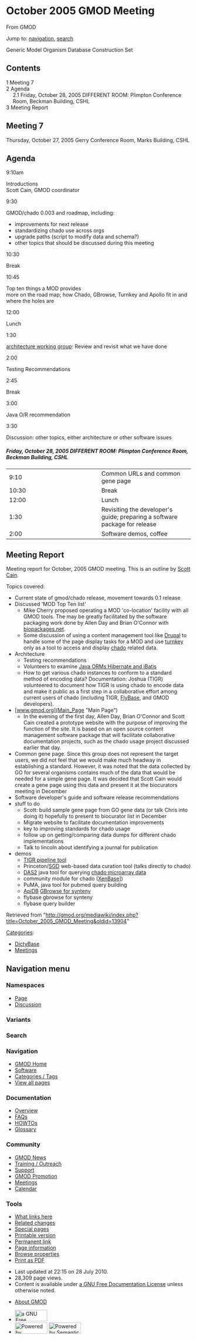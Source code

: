 <div id="mw-page-base" class="noprint">

</div>

<div id="mw-head-base" class="noprint">

</div>

<div id="content" class="mw-body" role="main">

<span id="top"></span>

<div id="mw-js-message" style="display:none;">

</div>



# <span dir="auto">October 2005 GMOD Meeting</span>

<div id="bodyContent">

<div id="siteSub">

From GMOD

</div>

<div id="contentSub">

</div>

<div id="jump-to-nav" class="mw-jump">

Jump to: [navigation](#mw-navigation), [search](#p-search)

</div>

<div id="mw-content-text" class="mw-content-ltr" lang="en" dir="ltr">

Generic Model Organism Database Construction Set

  

<div id="toc" class="toc">

<div id="toctitle">

## Contents

</div>

- [<span class="tocnumber">1</span> <span class="toctext">Meeting
  7</span>](#Meeting_7)
- [<span class="tocnumber">2</span>
  <span class="toctext">Agenda</span>](#Agenda)
  - [<span class="tocnumber">2.1</span> <span class="toctext">Friday,
    October 28, 2005 DIFFERENT ROOM: Plimpton Conference Room, Beckman
    Building,
    CSHL</span>](#Friday.2C_October_28.2C_2005.0ADIFFERENT_ROOM:_Plimpton_Conference_Room.2C_Beckman_Building.2C_CSHL)
- [<span class="tocnumber">3</span> <span class="toctext">Meeting
  Report</span>](#Meeting_Report)

</div>

## <span id="Meeting_7" class="mw-headline">Meeting 7</span>

Thursday, October 27, 2005 Gerry Conference Room, Marks Building, CSHL

  

## <span id="Agenda" class="mw-headline">Agenda</span>

9:10am

</div>

</div>

</div>

Introductions  
Scott Cain, GMOD coordinator

9:30

GMOD/chado 0.003 and roadmap, including:  

- improvements for next release
- standardizing chado use across orgs
- upgrade paths (script to modify data and schema?)
- other topics that should be discussed during this meeting

10:30

Break  

10:45

Top ten things a MOD provides  
more on the road map; how Chado, GBrowse, Turnkey and Apollo fit in and
where the holes are

12:00

Lunch

1:30

[architecture working
group](Summary_of_Fall_2005_CHSL_Meeting "Summary of Fall 2005 CHSL Meeting"):
Review and revisit what we have done

2:00

Testing Recommendations

2:45

Break

3:00

Java O/R recommendation

3:30

Discussion: other topics, either architecture or other software issues

##### <span id="Friday.2C_October_28.2C_2005.0ADIFFERENT_ROOM:_Plimpton_Conference_Room.2C_Beckman_Building.2C_CSHL" class="mw-headline">Friday, October 28, 2005 DIFFERENT ROOM: Plimpton Conference Room, Beckman Building, CSHL</span>

<table data-cellpadding="6" width="75%">
<colgroup>
<col style="width: 50%" />
<col style="width: 50%" />
</colgroup>
<tbody>
<tr class="odd">
<td data-valign="top" width="15%">9:10</td>
<td width="85%">Common URLs and common gene page</td>
</tr>
<tr class="even">
<td data-valign="top" width="15%">10:30</td>
<td width="85%">Break</td>
</tr>
<tr class="odd">
<td data-valign="top" width="15%">12:00</td>
<td width="85%">Lunch</td>
</tr>
<tr class="even">
<td data-valign="top" width="15%">1:30</td>
<td width="85%">Revisiting the developer's guide; preparing a software
package for release</td>
</tr>
<tr class="odd">
<td data-valign="top" width="15%">2:00</td>
<td width="85%">Software demos, coffee<br />
</td>
</tr>
</tbody>
</table>

## <span id="Meeting_Report" class="mw-headline">Meeting Report</span>

Meeting report for October, 2005 GMOD meeting. This is an outline by
[Scott Cain](User:Scott "User:Scott").

Topics covered:

- Current state of gmod/chado release, movement towards 0.1 release
- Discussed 'MOD Top Ten list'
  - Mike Cherry proposed operating a MOD 'co-location' facility with all
    GMOD tools. The may be greatly facilitated by the software packaging
    work done by Allen Day and Brian O'Connor with
    <a href="http://biopackages.net" class="external text"
    rel="nofollow">biopackages.net</a>.
  - Some discussion of using a content management tool like
    <a href="http://drupal.org" class="external text"
    rel="nofollow">Drupal</a> to handle some of the page display tasks
    for a MOD and use [turnkey](Turnkey "Turnkey") only as a tool to
    access and display
    <a href="Chado" class="mw-redirect" title="Chado">chado</a> related
    data.
- Architecture
  - Testing recommendations
  - Volunteers to examine [Java ORMs Hibernate and
    iBatis](Category:Middleware "Category:Middleware")
  - How to get various chado instances to conform to a standard method
    of encoding data? Documentation: Joshua (TIGR) volunteered to
    document how TIGR is using chado to encode data and make it public
    as a first step in a collaborative effort among current users of
    chado (including TIGR,
    [FlyBase](Category:FlyBase "Category:FlyBase"), and GMOD
    developers).
- [www.gmod.org](Main_Page "Main Page")
  - In the evening of the first day, Allen Day, Brian O'Connor and Scott
    Cain created a prototype website with the purpose of improving the
    function of the site. It is based on an open source content
    management software package that will facilitate collaborative
    documentation projects, such as the chado usage project discussed
    earlier that day.
- Common gene page. Since this group does not represent the target
  users, we did not feel that we would make much headway in establishing
  a standard. However, it was noted that the data collected by GO for
  several organisms contains much of the data that would be needed for a
  simple gene page. It was decided that Scott Cain would create a gene
  page using this data and present it at the biocurators meeting in
  December
- Software developer's guide and software release recommendations
- stuff to do
  - Scott: build sample gene page from GO gene data (or talk Chris into
    doing it) hopefully to present to biocurator list in December
  - Migrate website to facilitate documentation improvements
  - key to improving standards for chado usage
  - follow up on getting/comparing data dumps for different chado
    implementations
  - Talk to lincoln about identifying a journal for publication
- demos
  - <a href="Ergatis" class="mw-redirect" title="Ergatis">TIGR pipeline
    tool</a>
  - Princeton/[SGD](Category:SGD "Category:SGD") web-based data curation
    tool (talks directly to chado)
  - [DAS2](Distributed_Annotation_System "Distributed Annotation System")
    java tool for querying [chado microarray
    data](Chado_Mage_Module "Chado Mage Module")
  - community module for chado
    (<a href="http://xenbase.org" class="external text"
    rel="nofollow">XenBase</a>\])
  - PuMA, java tool for pubmed query building
  - [ApiDB](Category:ApiDB "Category:ApiDB") [GBrowse for
    synteny](SynView "SynView")
  - flybase gbrowse for synteny
  - flybase query builder

<div class="printfooter">

Retrieved from
"<http://gmod.org/mediawiki/index.php?title=October_2005_GMOD_Meeting&oldid=13904>"

</div>

<div id="catlinks" class="catlinks">

<div id="mw-normal-catlinks" class="mw-normal-catlinks">

[Categories](Special:Categories "Special:Categories"):

- [DictyBase](Category:DictyBase "Category:DictyBase")
- [Meetings](Category:Meetings "Category:Meetings")

</div>

</div>

<div class="visualClear">

</div>

<div id="mw-navigation">

## Navigation menu

<div id="mw-head">



<div id="left-navigation">

<div id="p-namespaces" class="vectorTabs" role="navigation"
aria-labelledby="p-namespaces-label">

### Namespaces

- <span id="ca-nstab-main"><a href="October_2005_GMOD_Meeting" accesskey="c"
  title="View the content page [c]">Page</a></span>
- <span id="ca-talk"><a
  href="http://gmod.org/mediawiki/index.php?title=Talk:October_2005_GMOD_Meeting&amp;action=edit&amp;redlink=1"
  accesskey="t"
  title="Discussion about the content page [t]">Discussion</a></span>

</div>

<div id="p-variants" class="vectorMenu emptyPortlet" role="navigation"
aria-labelledby="p-variants-label">

### 

### Variants[](#)

<div class="menu">

</div>

</div>

</div>

<div id="right-navigation">





</div>

<div id="p-search" role="search">

### Search

<div id="simpleSearch">

</div>

</div>

</div>

</div>

<div id="mw-panel">

<div id="p-logo" role="banner">

<a href="Main_Page"
style="background-image: url(../images/GMOD-cogs.png);"
title="Visit the main page"></a>

</div>

<div id="p-Navigation" class="portal" role="navigation"
aria-labelledby="p-Navigation-label">

### Navigation

<div class="body">

- <span id="n-GMOD-Home">[GMOD Home](Main_Page)</span>
- <span id="n-Software">[Software](GMOD_Components)</span>
- <span id="n-Categories-.2F-Tags">[Categories /
  Tags](Categories)</span>
- <span id="n-View-all-pages">[View all pages](Special:AllPages)</span>

</div>

</div>

<div id="p-Documentation" class="portal" role="navigation"
aria-labelledby="p-Documentation-label">

### Documentation

<div class="body">

- <span id="n-Overview">[Overview](Overview)</span>
- <span id="n-FAQs">[FAQs](Category:FAQ)</span>
- <span id="n-HOWTOs">[HOWTOs](Category:HOWTO)</span>
- <span id="n-Glossary">[Glossary](Glossary)</span>

</div>

</div>

<div id="p-Community" class="portal" role="navigation"
aria-labelledby="p-Community-label">

### Community

<div class="body">

- <span id="n-GMOD-News">[GMOD News](GMOD_News)</span>
- <span id="n-Training-.2F-Outreach">[Training /
  Outreach](Training_and_Outreach)</span>
- <span id="n-Support">[Support](Support)</span>
- <span id="n-GMOD-Promotion">[GMOD Promotion](GMOD_Promotion)</span>
- <span id="n-Meetings">[Meetings](Meetings)</span>
- <span id="n-Calendar">[Calendar](Calendar)</span>

</div>

</div>

<div id="p-tb" class="portal" role="navigation"
aria-labelledby="p-tb-label">

### Tools

<div class="body">

- <span id="t-whatlinkshere"><a href="Special:WhatLinksHere/October_2005_GMOD_Meeting" accesskey="j"
  title="A list of all wiki pages that link here [j]">What links here</a></span>
- <span id="t-recentchangeslinked"><a href="Special:RecentChangesLinked/October_2005_GMOD_Meeting"
  accesskey="k"
  title="Recent changes in pages linked from this page [k]">Related
  changes</a></span>
- <span id="t-specialpages"><a href="Special:SpecialPages" accesskey="q"
  title="A list of all special pages [q]">Special pages</a></span>
- <span id="t-print"><a
  href="http://gmod.org/mediawiki/index.php?title=October_2005_GMOD_Meeting&amp;printable=yes"
  rel="alternate" accesskey="p"
  title="Printable version of this page [p]">Printable version</a></span>
- <span id="t-permalink">[Permanent
  link](http://gmod.org/mediawiki/index.php?title=October_2005_GMOD_Meeting&oldid=13904 "Permanent link to this revision of the page")</span>
- <span id="t-info">[Page
  information](http://gmod.org/mediawiki/index.php?title=October_2005_GMOD_Meeting&action=info)</span>
- <span id="t-smwbrowselink"><a href="Special:Browse/October_2005_GMOD_Meeting"
  rel="smw-browse">Browse properties</a></span>
- <span id="t-pdf">[Print as
  PDF](http://gmod.org/mediawiki/index.php?title=Special:PdfPrint&page=October_2005_GMOD_Meeting)</span>

</div>

</div>

</div>

</div>

<div id="footer" role="contentinfo">

- <span id="footer-info-lastmod">Last updated at 22:15 on 28 July
  2010.</span>
- <span id="footer-info-viewcount">28,309 page views.</span>
- <span id="footer-info-copyright">Content is available under
  <a href="http://www.gnu.org/licenses/fdl-1.3.html" class="external"
  rel="nofollow">a GNU Free Documentation License</a> unless otherwise
  noted.</span>

<!-- -->

- <span id="footer-places-about">[About
  GMOD](GMOD:About "GMOD:About")</span>

<!-- -->

- <span id="footer-copyrightico">[<img src="http://www.gnu.org/graphics/gfdl-logo-small.png" width="88"
  height="31" alt="a GNU Free Documentation License" />](http://www.gnu.org/licenses/fdl-1.3.html)</span>
- <span id="footer-poweredbyico">[<img
  src="../mediawiki/skins/common/images/poweredby_mediawiki_88x31.png"
  width="88" height="31" alt="Powered by MediaWiki" />](http://www.mediawiki.org/)
  [<img
  src="../mediawiki/extensions/SemanticMediaWiki/resources/images/smw_button.png"
  width="88" height="31" alt="Powered by Semantic MediaWiki" />](https://www.semantic-mediawiki.org/wiki/Semantic_MediaWiki)</span>

<div style="clear:both">

</div>

</div>
